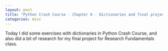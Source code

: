 ```yaml
---
layout: post
title: "Python Crash Course - Chapter 6 - Dictionaries and final project for Research Fundamentals class"
categories: misc
---
```


Today I did some exercises with dictionaries in Python Crash Course, and also did a bit of research for my final project for Research Fundamentals class.